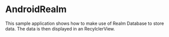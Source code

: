 # AndroidRealm
This sample application shows how to make use of Realm Database to store data. The data is then displayed in an RecylclerView.
